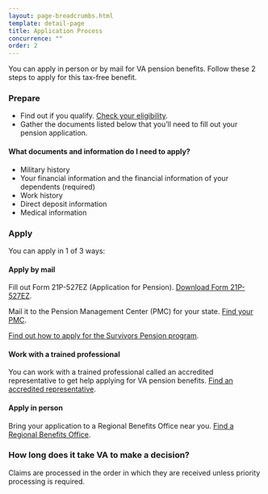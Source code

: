 ```yaml
---
layout: page-breadcrumbs.html
template: detail-page
title: Application Process
concurrence: "" 
order: 2
---
```


<div class="va-introtext">

You can apply in person or by mail for VA pension benefits. Follow these 2 steps to apply for this tax-free benefit.

</div>

### Prepare

- Find out if you qualify. [Check your eligibility](/pension/eligibility/).
- Gather the documents listed below that you’ll need to fill out your pension application.

<div class="feature">

#### What documents and information do I need to apply?

- Military history
- Your financial information and the financial information of your dependents (required)
- Work history 
- Direct deposit information 
- Medical information

</div>

### Apply

You can apply in 1 of 3 ways:

#### Apply by mail

Fill out Form 21P-527EZ (Application for Pension). [Download Form 21P-527EZ](https://www.vba.va.gov/pubs/forms/VBA-21P-527EZ-ARE.pdf). 

Mail it to the Pension Management Center (PMC) for your state. [Find your PMC](/pension/pension-management-center/).

[Find out how to apply for the Survivors Pension program](/pension/survivors-pension/).

#### Work with a trained professional

You can work with a trained professional called an accredited representative to get help applying for VA pension benefits.  [Find an accredited representative](/disability-benefits/apply/help/).

#### Apply in person

Bring your application to a Regional Benefits Office near you. [Find a Regional Benefits Office](/facilities/). 

### How long does it take VA to make a decision?

Claims are processed in the order in which they are received unless priority processing is required.   


